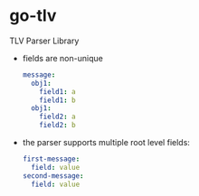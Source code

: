 # go-tlv

TLV Parser Library

- fields are non-unique
  ```yaml
  message:
    obj1:
      field1: a
      field1: b
    obj1:
      field2: a
      field2: b
  ```

- the parser supports multiple root level fields:
  ```yaml
  first-message:
    field: value
  second-message:
    field: value
  ```
